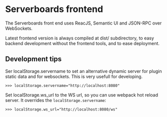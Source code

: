 # Serverboards frontend

The Serverboards front end uses ReacJS, Semantic UI and JSON-RPC over WebSockets.

Latest frontend version is always compiled at dist/ subdirectory, to easy backend development
without the frontend tools, and to ease deployment.


## Development tips

Ser localStorage.servername to set an alternative dynamic server for plugin
static data and for websockets. This is very usefull for developing.

```
>>> localStorage.servername="http://localhost:8080"
```


Set localStorage.ws_url to the WS url, so you can use webpack hot reload server.
It overrides the `localStorage.servername`:

```
>>> localStorage.ws_url="http://localhost:8080/ws"
```
